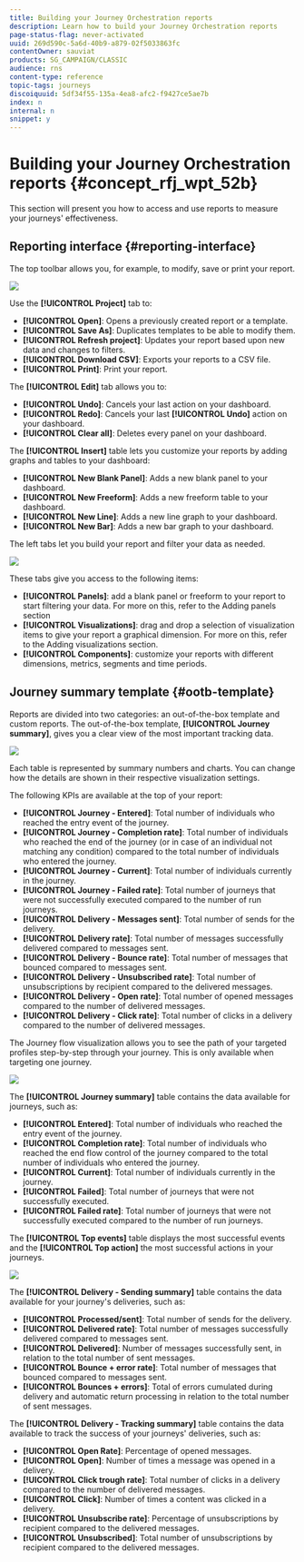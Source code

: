 ```yaml
---
title: Building your Journey Orchestration reports
description: Learn how to build your Journey Orchestration reports
page-status-flag: never-activated
uuid: 269d590c-5a6d-40b9-a879-02f5033863fc
contentOwner: sauviat
products: SG_CAMPAIGN/CLASSIC
audience: rns
content-type: reference
topic-tags: journeys
discoiquuid: 5df34f55-135a-4ea8-afc2-f9427ce5ae7b
index: n
internal: n
snippet: y
---
```


# Building your Journey Orchestration reports {#concept_rfj_wpt_52b}

This section will present you how to access and use reports to measure your journeys' effectiveness.

## Reporting interface {#reporting-interface}

The top toolbar allows you, for example, to modify, save or print your report.

![](../assets/dynamic_report_toolbar.png)

Use the **[!UICONTROL Project]** tab to:

* **[!UICONTROL Open]**: Opens a previously created report or a template.
* **[!UICONTROL Save As]**: Duplicates templates to be able to modify them.
* **[!UICONTROL Refresh project]**: Updates your report based upon new data and changes to filters.
* **[!UICONTROL Download CSV]**: Exports your reports to a CSV file.
* **[!UICONTROL Print]**: Print your report.

The **[!UICONTROL Edit]** tab allows you to:

* **[!UICONTROL Undo]**: Cancels your last action on your dashboard.
* **[!UICONTROL Redo]**: Cancels your last **[!UICONTROL Undo]** action on your dashboard.
* **[!UICONTROL Clear all]**: Deletes every panel on your dashboard.

The **[!UICONTROL Insert]** table lets you customize your reports by adding graphs and tables to your dashboard:

* **[!UICONTROL New Blank Panel]**: Adds a new blank panel to your dashboard.
* **[!UICONTROL New Freeform]**: Adds a new freeform table to your dashboard.
* **[!UICONTROL New Line]**: Adds a new line graph to your dashboard.
* **[!UICONTROL New Bar]**: Adds a new bar graph to your dashboard.

The left tabs let you build your report and filter your data as needed.

![](../assets/dynamic_report_interface.png)

These tabs give you access to the following items:

* **[!UICONTROL Panels]**: add a blank panel or freeform to your report to start filtering your data. For more on this, refer to the Adding panels section
* **[!UICONTROL Visualizations]**: drag and drop a selection of visualization items to give your report a graphical dimension. For more on this, refer to the Adding visualizations section.
* **[!UICONTROL Components]**: customize your reports with different dimensions, metrics, segments and time periods.

## Journey summary template {#ootb-template}

Reports are divided into two categories: an out-of-the-box template and custom reports.
The out-of-the-box template, **[!UICONTROL Journey summary]**, gives you a clear view of the most important tracking data.

 ![](../assets/dynamic_report_journey_8.png)

Each table is represented by summary numbers and charts. You can change how the details are shown in their respective visualization settings.

 The following KPIs are available at the top of your report:

* **[!UICONTROL Journey - Entered]**: Total number of individuals who reached the entry event of the journey.
* **[!UICONTROL Journey - Completion rate]**: Total number of individuals who reached the end of the journey (or in case of an individual not matching any condition) compared to the total number of individuals who entered the journey.
* **[!UICONTROL Journey - Current]**: Total number of individuals currently in the journey.
* **[!UICONTROL Journey - Failed rate]**: Total number of journeys that were not successfully executed compared to the number of run journeys.
* **[!UICONTROL Delivery - Messages sent]**: Total number of sends for the delivery.
* **[!UICONTROL Delivery rate]**: Total number of messages successfully delivered compared to messages sent.
* **[!UICONTROL Delivery - Bounce rate]**: Total number of messages that bounced compared to messages sent.
* **[!UICONTROL Delivery - Unsubscribed rate]**: Total number of unsubscriptions by recipient compared to the delivered messages.
* **[!UICONTROL Delivery - Open rate]**: Total number of opened messages compared to the number of delivered messages.
* **[!UICONTROL Delivery - Click rate]**: Total number of clicks in a delivery compared to the number of delivered messages.

The Journey flow visualization allows you to see the path of your targeted profiles step-by-step through your journey. This is only available when targeting one journey.

 ![](../assets/dynamic_report_journey_10.png)

The **[!UICONTROL Journey summary]** table contains the data available for journeys, such as:

* **[!UICONTROL Entered]**: Total number of individuals who reached the entry event of the journey.
* **[!UICONTROL Completion rate]**: Total number of individuals who reached the end flow control of the journey compared to the total number of individuals who entered the journey.
* **[!UICONTROL Current]**: Total number of individuals currently in the journey.
* **[!UICONTROL Failed]**: Total number of journeys that were not successfully executed.
* **[!UICONTROL Failed rate]**: Total number of journeys that were not successfully executed compared to the number of run journeys.

The **[!UICONTROL Top events]** table displays the most successful events and the **[!UICONTROL Top action]** the most successful actions in your journeys.

 ![](../assets/dynamic_report_journey_11.png)

The **[!UICONTROL Delivery - Sending summary]** table contains the data available for your journey's deliveries, such as:

* **[!UICONTROL Processed/sent]**: Total number of sends for the delivery.
* **[!UICONTROL Delivered rate]**: Total number of messages successfully delivered compared to messages sent.
* **[!UICONTROL Delivered]**: Number of messages successfully sent, in relation to the total number of sent messages.
* **[!UICONTROL Bounce + error rate]**: Total number of messages that bounced compared to messages sent.
* **[!UICONTROL Bounces + errors]**: Total of errors cumulated during delivery and automatic return processing in relation to the total number of sent messages.

The **[!UICONTROL Delivery - Tracking summary]** table contains the data available to track the success of your journeys' deliveries, such as:

* **[!UICONTROL Open Rate]**: Percentage of opened messages.
* **[!UICONTROL Open]**: Number of times a message was opened in a delivery.
* **[!UICONTROL Click trough rate]**: Total number of clicks in a delivery compared to the number of delivered messages.
* **[!UICONTROL Click]**: Number of times a content was clicked in a delivery.
* **[!UICONTROL Unsubscribe rate]**: Percentage of unsubscriptions by recipient compared to the delivered messages.
* **[!UICONTROL Unsubscribed]**: Total number of unsubscriptions by recipient compared to the delivered messages.
